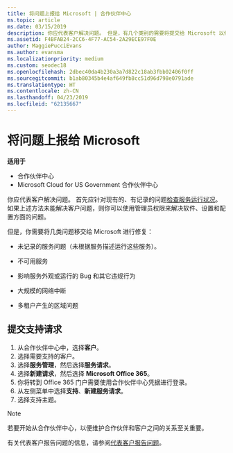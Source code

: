 ```yaml
---
title: 将问题上报给 Microsoft | 合作伙伴中心
ms.topic: article
ms.date: 03/15/2019
description: 你应代表客户解决问题。 但是，有几个类别的需要将提交给 Microsoft 以修复的问题。
ms.assetid: F4BFAB24-2CC6-4F77-AC54-2A29ECE97F0E
author: MaggiePucciEvans
ms.author: evansma
ms.localizationpriority: medium
ms.custom: seodec18
ms.openlocfilehash: 2dbec40da4b230a3a7d822c18ab3fbb02406f0ff
ms.sourcegitcommit: b1ab80345b4e4af649fb8cc51d96d798e0791ade
ms.translationtype: HT
ms.contentlocale: zh-CN
ms.lasthandoff: 04/23/2019
ms.locfileid: "62135667"
---
```

# <a name="escalate-problems-to-microsoft"></a>将问题上报给 Microsoft

**适用于**

-  合作伙伴中心
-  Microsoft Cloud for US Government 合作伙伴中心


你应代表客户解决问题。 首先应针对现有的、有记录的问题[检查服务运行状况](check-service-health.md)。 如果上述方法未能解决客户问题，则你可以使用管理员权限来解决软件、设置和配置方面的问题。

但是，你需要将几类问题移交给 Microsoft 进行修复：

-   未记录的服务问题（未根据服务描述运行这些服务）。

-   不可用服务

-   影响服务外观或运行的 Bug 和其它违规行为

-   大规模的网络中断

-   多租户产生的区域问题

## <a name="submit-a-support-request"></a>提交支持请求

1. 从合作伙伴中心中，选择**客户**。
2. 选择需要支持的客户。
3. 选择**服务管理**，然后选择**服务请求**。
4. 选择**新建请求**，然后选择 **Microsoft Office 365**。
5. 你将转到 Office 365 门户需要使用合作伙伴中心凭据进行登录。
6. 从左侧菜单中选择**支持**、**新建服务请求**。
7. 选择支持主题。

>[!NOTE]
>若要开始从合作伙伴中心，以便维护合作伙伴和客户之间的关系至关重要。 


有关代表客户报告问题的信息，请参阅[代表客户报告问题](report-problems-on-behalf-of-a-customer.md)。

 

 



